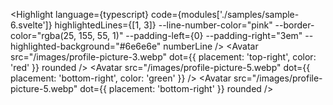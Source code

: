 <Highlight
language={typescript}
code={modules['./samples/sample-6.svelte']}
highlightedLines={[1, 3]}
--line-number-color="pink"
--border-color="rgba(25, 155, 55, 1)"
--padding-left={0}
--padding-right="3em"
--highlighted-background="#6e6e6e"
numberLine
/>
<Avatar src="/images/profile-picture-3.webp" dot={{ placement: 'top-right', color: 'red' }} rounded />
<Avatar src="/images/profile-picture-5.webp" dot={{ placement: 'bottom-right', color: 'green' }} />
<Avatar src="/images/profile-picture-5.webp" dot={{ placement: 'bottom-right' }} rounded />
